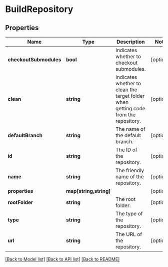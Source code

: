 # BuildRepository

## Properties
Name | Type | Description | Notes
------------ | ------------- | ------------- | -------------
**checkoutSubmodules** | **bool** | Indicates whether to checkout submodules. | [optional] 
**clean** | **string** | Indicates whether to clean the target folder when getting code from the repository. | [optional] 
**defaultBranch** | **string** | The name of the default branch. | [optional] 
**id** | **string** | The ID of the repository. | [optional] 
**name** | **string** | The friendly name of the repository. | [optional] 
**properties** | **map[string,string]** |  | [optional] 
**rootFolder** | **string** | The root folder. | [optional] 
**type** | **string** | The type of the repository. | [optional] 
**url** | **string** | The URL of the repository. | [optional] 

[[Back to Model list]](../README.md#documentation-for-models) [[Back to API list]](../README.md#documentation-for-api-endpoints) [[Back to README]](../README.md)


